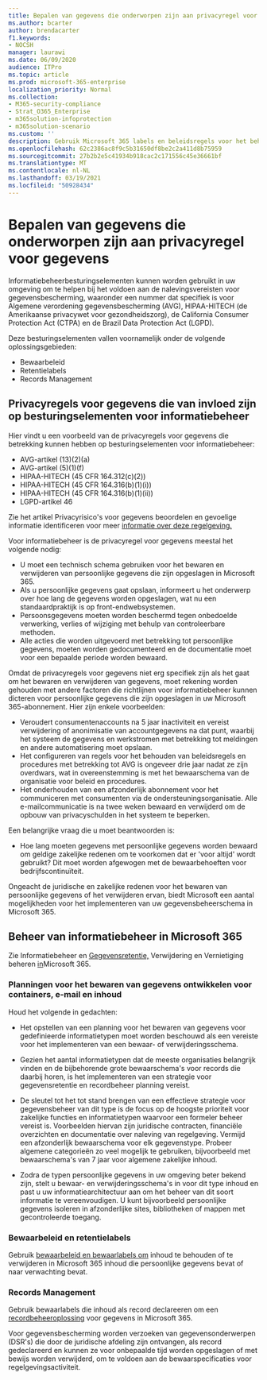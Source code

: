 ```yaml
---
title: Bepalen van gegevens die onderworpen zijn aan privacyregel voor gegevens
ms.author: bcarter
author: brendacarter
f1.keywords:
- NOCSH
manager: laurawi
ms.date: 06/09/2020
audience: ITPro
ms.topic: article
ms.prod: microsoft-365-enterprise
localization_priority: Normal
ms.collection:
- M365-security-compliance
- Strat_O365_Enterprise
- m365solution-infoprotection
- m365solution-scenario
ms.custom: ''
description: Gebruik Microsoft 365 labels en beleidsregels voor het beheren van persoonlijke gegevens in uw Microsoft 365 omgeving.
ms.openlocfilehash: 62c2386ac8f9c5b31650df8be2c2a411d8b75959
ms.sourcegitcommit: 27b2b2e5c41934b918cac2c171556c45e36661bf
ms.translationtype: MT
ms.contentlocale: nl-NL
ms.lasthandoff: 03/19/2021
ms.locfileid: "50928434"
---
```

# <a name="govern-information-subject-to-data-privacy-regulation"></a>Bepalen van gegevens die onderworpen zijn aan privacyregel voor gegevens

Informatiebeheerbesturingselementen kunnen worden gebruikt in uw omgeving om te helpen bij het voldoen aan de nalevingsvereisten voor gegevensbescherming, waaronder een nummer dat specifiek is voor Algemene verordening gegevensbescherming (AVG), HIPAA-HITECH (de Amerikaanse privacywet voor gezondheidszorg), de California Consumer Protection Act (CTPA) en de Brazil Data Protection Act (LGPD). 

Deze besturingselementen vallen voornamelijk onder de volgende oplossingsgebieden:

- Bewaarbeleid
- Retentielabels
- Records Management

## <a name="data-privacy-regulations-impacting-information-governance-controls"></a>Privacyregels voor gegevens die van invloed zijn op besturingselementen voor informatiebeheer

Hier vindt u een voorbeeld van de privacyregels voor gegevens die betrekking kunnen hebben op besturingselementen voor informatiebeheer:

- AVG-artikel (13)(2)(a)
- AVG-artikel (5)(1)(f)
- HIPAA-HITECH (45 CFR 164.312(c)(2))
- HIPAA-HITECH (45 CFR 164.316(b)(1)(i))
- HIPAA-HITECH (45 CFR 164.316(b)(1)(ii))
- LGPD-artikel 46

Zie het artikel Privacyrisico's voor gegevens beoordelen en gevoelige informatie identificeren voor meer [informatie over deze regelgeving.](information-protection-deploy-assess.md)

Voor informatiebeheer is de privacyregel voor gegevens meestal het volgende nodig:

- U moet een technisch schema gebruiken voor het bewaren en verwijderen van persoonlijke gegevens die zijn opgeslagen in Microsoft 365.
- Als u persoonlijke gegevens gaat opslaan, informeert u het onderwerp over hoe lang de gegevens worden opgeslagen, wat nu een standaardpraktijk is op front-endwebsystemen.
- Persoonsgegevens moeten worden beschermd tegen onbedoelde verwerking, verlies of wijziging met behulp van controleerbare methoden.
- Alle acties die worden uitgevoerd met betrekking tot persoonlijke gegevens, moeten worden gedocumenteerd en de documentatie moet voor een bepaalde periode worden bewaard.

Omdat de privacyregels voor gegevens niet erg specifiek zijn als het gaat om het bewaren en verwijderen van gegevens, moet rekening worden gehouden met andere factoren die richtlijnen voor informatiebeheer kunnen dicteren voor persoonlijke gegevens die zijn opgeslagen in uw Microsoft 365-abonnement. Hier zijn enkele voorbeelden:

- Veroudert consumentenaccounts na 5 jaar inactiviteit en vereist verwijdering of anonimisatie van accountgegevens na dat punt, waarbij het systeem de gegevens en werkstromen met betrekking tot meldingen en andere automatisering moet opslaan.
- Het configureren van regels voor het behouden van beleidsregels en procedures met betrekking tot AVG is ongeveer drie jaar nadat ze zijn overdwars, wat in overeenstemming is met het bewaarschema van de organisatie voor beleid en procedures.
- Het onderhouden van een afzonderlijk abonnement voor het communiceren met consumenten via de ondersteuningsorganisatie. Alle e-mailcommunicatie is na twee weken bewaard en verwijderd om de opbouw van privacyschulden in het systeem te beperken.

Een belangrijke vraag die u moet beantwoorden is: 

- Hoe lang moeten gegevens met persoonlijke gegevens worden bewaard om geldige zakelijke redenen om te voorkomen dat er 'voor altijd' wordt gebruikt? Dit moet worden afgewogen met de bewaarbehoeften voor bedrijfscontinuïteit.

Ongeacht de juridische en zakelijke redenen voor het bewaren van persoonlijke gegevens of het verwijderen ervan, biedt Microsoft een aantal mogelijkheden voor het implementeren van uw gegevensbeheerschema in Microsoft 365.

## <a name="managing-information-governance-in-microsoft-365"></a>Beheer van informatiebeheer in Microsoft 365

Zie Informatiebeheer en [Gegevensretentie,](../compliance/manage-information-governance.md) Verwijdering en Vernietiging beheren [in](/office365/Enterprise/office-365-data-retention-deletion-and-destruction-overview)Microsoft 365.

### <a name="develop-data-retention-schedules-for-containers-email-and-content"></a>Planningen voor het bewaren van gegevens ontwikkelen voor containers, e-mail en inhoud

Houd het volgende in gedachten:

- Het opstellen van een planning voor het bewaren van gegevens voor gedefinieerde informatietypen moet worden beschouwd als een vereiste voor het implementeren van een bewaar- of verwijderingsschema.

- Gezien het aantal informatietypen dat de meeste organisaties belangrijk vinden en de bijbehorende grote bewaarschema's voor records die daarbij horen, is het implementeren van een strategie voor gegevensretentie en recordbeheer planning vereist. 

- De sleutel tot het tot stand brengen van een effectieve strategie voor gegevensbeheer van dit type is de focus op de hoogste prioriteit voor zakelijke functies en informatietypen waarvoor een formeler beheer vereist is. Voorbeelden hiervan zijn juridische contracten, financiële overzichten en documentatie over naleving van regelgeving. Vermijd een afzonderlijk bewaarschema voor elk gegevenstype. Probeer algemene categorieën zo veel mogelijk te gebruiken, bijvoorbeeld met bewaarschema's van 7 jaar voor algemene zakelijke inhoud.

- Zodra de typen persoonlijke gegevens in uw omgeving beter bekend zijn, stelt u bewaar- en verwijderingsschema's in voor dit type inhoud en past u uw informatiearchitectuur aan om het beheer van dit soort informatie te vereenvoudigen. U kunt bijvoorbeeld persoonlijke gegevens isoleren in afzonderlijke sites, bibliotheken of mappen met gecontroleerde toegang.

### <a name="retention-policies-and-retention-labels"></a>Bewaarbeleid en retentielabels

Gebruik [bewaarbeleid en bewaarlabels om](../compliance/retention.md) inhoud te behouden of te verwijderen in Microsoft 365 inhoud die persoonlijke gegevens bevat of naar verwachting bevat.

### <a name="records-management"></a>Records Management

Gebruik bewaarlabels die inhoud als record declareeren om een [recordbeheeroplossing](../compliance/records-management.md) voor gegevens in Microsoft 365.

Voor gegevensbescherming worden verzoeken van gegevensonderwerpen (DSR's) die door de juridische afdeling zijn ontvangen, als record gedeclareerd en kunnen ze voor onbepaalde tijd worden opgeslagen of met bewijs worden verwijderd, om te voldoen aan de bewaarspecificaties voor regelgevingsactiviteit.
